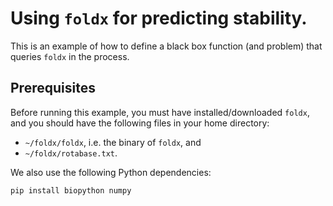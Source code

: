 # Using `foldx` for predicting stability.

This is an example of how to define a black box function (and problem) that queries `foldx` in the process.

## Prerequisites

Before running this example, you must have installed/downloaded `foldx`, and you should have the following files in your home directory:
- `~/foldx/foldx`, i.e. the binary of `foldx`, and
- `~/foldx/rotabase.txt`.

We also use the following Python dependencies:

```bash
pip install biopython numpy
```
